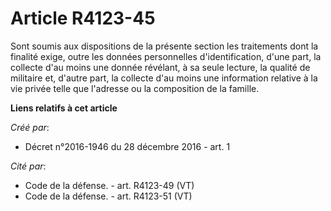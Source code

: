 # Article R4123-45

Sont  soumis aux dispositions de la présente section les traitements dont la  finalité exige, outre les données personnelles
d'identification, d'une  part, la collecte d'au moins une donnée révélant, à sa seule lecture, la  qualité de militaire et,
d'autre part, la collecte d'au moins une  information relative à la vie privée telle que l'adresse ou la  composition de la
famille.

**Liens relatifs à cet article**

_Créé par_:

  - Décret n°2016-1946 du 28 décembre 2016 - art. 1

_Cité par_:

  - Code de la défense. - art. R4123-49 (VT)
  - Code de la défense. - art. R4123-51 (VT)
